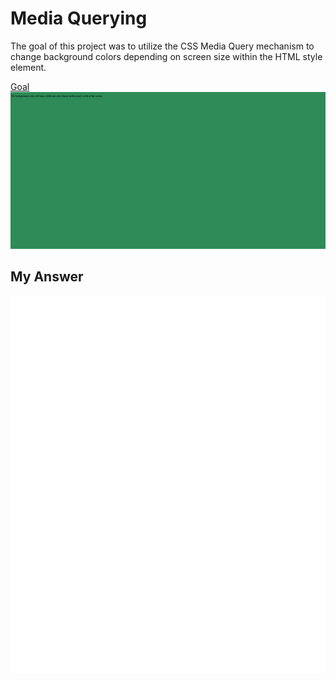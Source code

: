 # Media Querying

The goal of this project was to utilize the CSS Media Query mechanism to change background colors depending on screen size within the HTML style element.

[Goal](animation.gif)
![Goal-Image](animation.gif)

## My Answer

![here](carbon.svg)
